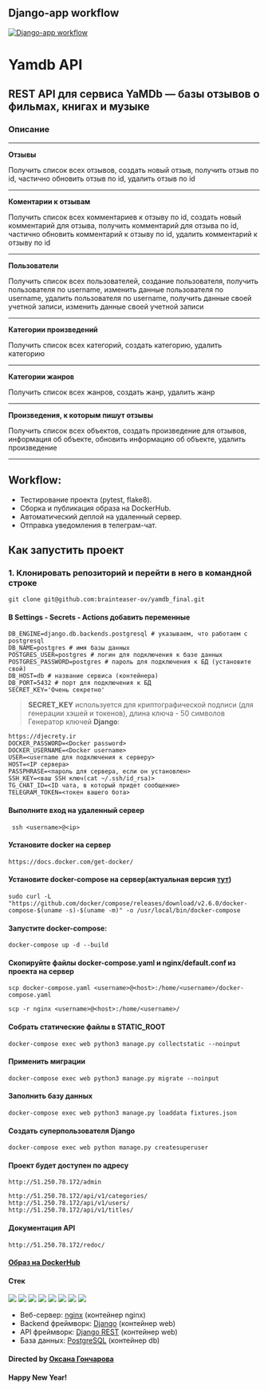 ## Django-app workflow

[![Django-app workflow](https://github.com/brainteaser-ov/yamdb_final/actions/workflows/yamdb_workflow.yml/badge.svg)](https://github.com/brainteaser-ov/yamdb_final/actions/workflows/yamdb_workflow.yml)

# Yamdb API

## REST API для сервиса YaMDb — базы отзывов о фильмах, книгах и музыке


### Описание
***

__Отзывы__

Получить список всех отзывов, создать новый отзыв, получить отзыв по id, частично обновить отзыв по id, удалить отзыв по id
***
__Коментарии к отзывам__

Получить список всех комментариев к отзыву по id, создать новый комментарий для отзыва, получить комментарий для отзыва по id, частично обновить комментарий к отзыву по id, удалить комментарий к отзыву по id
***
__Пользователи__

Получить список всех пользователей, создание пользователя, получить пользователя по username, изменить данные пользователя по username, удалить пользователя по username, получить данные своей учетной записи, изменить данные своей учетной записи
***
__Категории произведений__

Получить список всех категорий, создать категорию, удалить категорию
***
__Категории жанров__

Получить список всех жанров, создать жанр, удалить жанр
***

__Произведения, к которым пишут отзывы__

Получить список всех объектов, создать произведение для отзывов, информация об объекте, обновить информацию об объекте, удалить произведение
***


## Workflow:

* Тестирование проекта (pytest, flake8).
* Сборка и публикация образа на DockerHub.
* Автоматический деплой на удаленный сервер.
* Отправка уведомления в телеграм-чат.

## Как запустить проект

### 1. Клонировать репозиторий и перейти в него в командной строке

```
git clone git@github.com:brainteaser-ov/yamdb_final.git
```
#### В Settings - Secrets - Actions добавить переменные

```
DB_ENGINE=django.db.backends.postgresql # указываем, что работаем с postgresql
DB_NAME=postgres # имя базы данных
POSTGRES_USER=postgres # логин для подключения к базе данных
POSTGRES_PASSWORD=postgres # пароль для подключения к БД (установите свой)
DB_HOST=db # название сервиса (контейнера)
DB_PORT=5432 # порт для подключения к БД
SECRET_KEY='Очень секретно'
```
> **SECRET_KEY** используется для криптографической подписи (для генерации хэшей и токенов), длина ключа - 50 символов
Генератор ключей **Django**:
```
https://djecrety.ir
DOCKER_PASSWORD=<Docker password>
DOCKER_USERNAME=<Docker username>
USER=<username для подключения к серверу>
HOST=<IP сервера>
PASSPHRASE=<пароль для сервера, если он установлен>
SSH_KEY=<ваш SSH ключ(cat ~/.ssh/id_rsa)>
TG_CHAT_ID=<ID чата, в который придет сообщение>
TELEGRAM_TOKEN=<токен вашего бота>
```
#### Выполните вход на удаленный сервер

```
 ssh <username>@<ip>
```

#### Установите docker на сервер

```
https://docs.docker.com/get-docker/
```

#### Установите docker-compose на сервер(актуальная версия [тут](https://github.com/docker/compose/releases))

```
sudo curl -L "https://github.com/docker/compose/releases/download/v2.6.0/docker-compose-$(uname -s)-$(uname -m)" -o /usr/local/bin/docker-compose
```
#### Запустите docker-compose:
```
docker-compose up -d --build
```
#### Скопируйте файлы docker-compose.yaml и nginx/default.conf из проекта на сервер

```
scp docker-compose.yaml <username>@<host>:/home/<username>/docker-compose.yaml
```

```
scp -r nginx <username>@<host>:/home/<username>/
```

#### Собрать статические файлы в STATIC_ROOT

```
docker-compose exec web python3 manage.py collectstatic --noinput
```

#### Применить миграции

```
docker-compose exec web python3 manage.py migrate --noinput
```

#### Заполнить базу данных

```
docker-compose exec web python3 manage.py loaddata fixtures.json
```

#### Создать суперпользователя Django

```
docker-compose exec web python manage.py createsuperuser
```

#### Проект будет доступен по адресу

```
http://51.250.78.172/admin

http://51.250.78.172/api/v1/categories/
http://51.250.78.172/api/v1/users/
http://51.250.78.172/api/v1/titles/
```

#### Документация API

```
http://51.250.78.172/redoc/
```

#### [Образ на DockerHub](https://hub.docker.com/repository/docker/brainteaser/api_yamdb)

#### Стек
![](https://img.shields.io/badge/Python%20-3-informational) ![](https://img.shields.io/badge/django-project-yellow) ![](https://img.shields.io/badge/django-DRF-ff69b4) ![](https://img.shields.io/badge/Docker-Container-success) ![](https://img.shields.io/badge/Postgre-SQL-blueviolet) ![](https://img.shields.io/badge/nginx-org-ff69b4) ![](https://img.shields.io/badge/gunicorn-org-green)
![](https://img.shields.io/badge/simple-JWT-red)
- Веб-сервер: [nginx](https://nginx.org/ru/) (контейнер nginx)
- Backend фреймворк: [Django](https://www.djangoproject.com) (контейнер web)
- API фреймворк: [Django REST](https://www.django-rest-framework.org) (контейнер web)
- База данных: [PostgreSQL](https://www.postgresql.org) (контейнер db)

#### Directed by [Оксана Гончарова](https://github.com/brainteaser-ov)

#### Happy New Year!